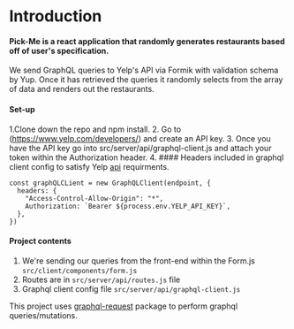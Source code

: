 # Introduction

#### Pick-Me is a react application that randomly generates restaurants based off of user's specification.

We send GraphQL queries to Yelp's API via Formik with validation schema by Yup.
Once it has retrieved the queries it randomly selects from the array of data and renders out the restaurants.

#### Set-up
1.Clone down the repo and npm install.
2. Go to (https://www.yelp.com/developers/) and create an API key.
3. Once you have the API key go into src/server/api/graphql-client.js and attach your token within the Authorization header.
4. #### Headers included in graphql client config to satisfy Yelp [api](https://www.yelp.com/developers/graphql/guides/intro) requirments.
```
const graphQLCLient = new GraphQLClient(endpoint, {
  headers: {
    "Access-Control-Allow-Origin": "*",
    Authorization: `Bearer ${process.env.YELP_API_KEY}`,
  },
})
```


#### Project contents
1. We're sending our queries from the front-end within the Form.js ```src/client/components/form.js```
2. Routes are in ```src/server/api/routes.js``` file
3. Graphql client config file ```src/server/api/graphql-client.js```




This project uses [graphql-request](https://www.npmjs.com/package/graphql-request) package to perform graphql queries/mutations.



